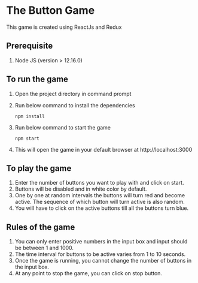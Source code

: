 # The Button Game

This game is created using ReactJs and Redux

## Prerequisite

1. Node JS (version > 12.16.0)

## To run the game

1. Open the project directory in command prompt

2. Run below command to install the dependencies

   `npm install`

3. Run below command to start the game

   `npm start`

4. This will open the game in your default browser at http://localhost:3000

## To play the game

1. Enter the number of buttons you want to play with and click on start.
2. Buttons will be disabled and in white color by default.
3. One by one at random intervals the buttons will turn red and become active. The sequence of which button will turn active is also random.
4. You will have to click on the active buttons till all the buttons turn blue.

## Rules of the game

1. You can only enter positive numbers in the input box and input should be between 1 and 1000.
2. The time interval for buttons to be active varies from 1 to 10 seconds.
3. Once the game is running, you cannot change the number of buttons in the input box.
4. At any point to stop the game, you can click on stop button.